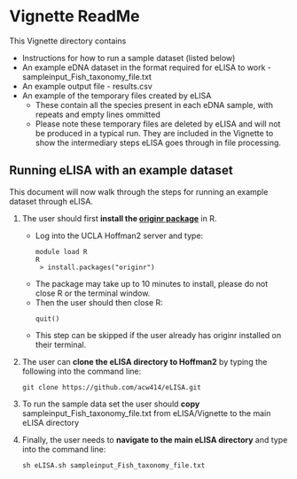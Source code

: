 # Vignette ReadMe

This Vignette directory contains 
- Instructions for how to run a sample dataset (listed below)
- An example eDNA dataset in the format required for eLISA to work - sampleinput_Fish_taxonomy_file.txt
- An example output file - results.csv
- An example of the temporary files created by eLISA
   - These contain all the species present in each eDNA sample, with repeats and empty lines ommitted 
   - Please note these temporary files are deleted by eLISA and will not be produced in a typical run. They are included in the Vignette to show the intermediary steps eLISA goes through in file processing.

## Running eLISA with an example dataset   

This document will now walk through the steps for running an example dataset through eLISA. 

1) The user should first **install the [originr package](https://github.com/ropensci/originr)** in R.
   - Log into the UCLA Hoffman2 server and type:
       ```
      module load R
      R
        > install.packages("originr")
       ```
   - The package may take up to 10 minutes to install, please do not close R or the terminal window.
   - Then the user should then close R:
       ```
       quit()
       ```
   - This step can be skipped if the user already has originr installed on their terminal. 
   
2) The user can **clone the eLISA directory to Hoffman2** by typing the following into the command line:
   ```
   git clone https://github.com/acw414/eLISA.git
   ```

3) To run the sample data set the user should **copy** sampleinput_Fish_taxonomy_file.txt from eLISA/Vignette to the main eLISA directory

4) Finally, the user needs to **navigate to the main eLISA directory** and type into the command line:
   ```
   sh eLISA.sh sampleinput_Fish_taxonomy_file.txt
   ```
